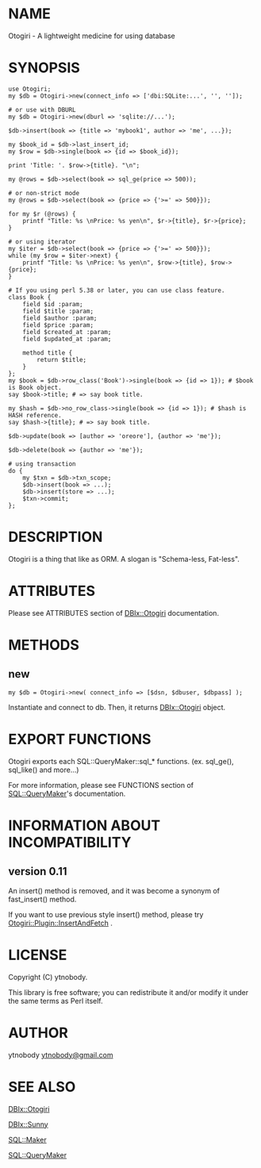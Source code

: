 # NAME

Otogiri - A lightweight medicine for using database

# SYNOPSIS

    use Otogiri;
    my $db = Otogiri->new(connect_info => ['dbi:SQLite:...', '', '']);

    # or use with DBURL
    my $db = Otogiri->new(dburl => 'sqlite://...');
    
    $db->insert(book => {title => 'mybook1', author => 'me', ...});

    my $book_id = $db->last_insert_id;
    my $row = $db->single(book => {id => $book_id});

    print 'Title: '. $row->{title}. "\n";
    
    my @rows = $db->select(book => sql_ge(price => 500));
    
    # or non-strict mode
    my @rows = $db->select(book => {price => {'>=' => 500}});

    for my $r (@rows) {
        printf "Title: %s \nPrice: %s yen\n", $r->{title}, $r->{price};
    }
    
    # or using iterator
    my $iter = $db->select(book => {price => {'>=' => 500}});
    while (my $row = $iter->next) {
        printf "Title: %s \nPrice: %s yen\n", $row->{title}, $row->{price};
    }

    # If you using perl 5.38 or later, you can use class feature.
    class Book {
        field $id :param;
        field $title :param;
        field $author :param;
        field $price :param;
        field $created_at :param;
        field $updated_at :param;

        method title {
            return $title;
        }
    };
    my $book = $db->row_class('Book')->single(book => {id => 1}); # $book is Book object.
    say $book->title; # => say book title.
    
    my $hash = $db->no_row_class->single(book => {id => 1}); # $hash is HASH reference.
    say $hash->{title}; # => say book title.
    
    $db->update(book => [author => 'oreore'], {author => 'me'});
    
    $db->delete(book => {author => 'me'});
    
    # using transaction
    do {
        my $txn = $db->txn_scope;
        $db->insert(book => ...);
        $db->insert(store => ...);
        $txn->commit;
    };

# DESCRIPTION

Otogiri is a thing that like as ORM. A slogan is "Schema-less, Fat-less".

# ATTRIBUTES

Please see ATTRIBUTES section of [DBIx::Otogiri](https://metacpan.org/pod/DBIx%3A%3AOtogiri) documentation.

# METHODS

## new

    my $db = Otogiri->new( connect_info => [$dsn, $dbuser, $dbpass] );

Instantiate and connect to db. Then, it returns [DBIx::Otogiri](https://metacpan.org/pod/DBIx%3A%3AOtogiri) object.

# EXPORT FUNCTIONS

Otogiri exports each SQL::QueryMaker::sql\_\* functions. (ex. sql\_ge(), sql\_like() and more...)

For more information, please see FUNCTIONS section of [SQL::QueryMaker](https://metacpan.org/pod/SQL%3A%3AQueryMaker)'s documentation.

# INFORMATION ABOUT INCOMPATIBILITY

## version 0.11

An insert() method is removed, and it was become a synonym of fast\_insert() method.

If you want to use previous style insert() method, please try [Otogiri::Plugin::InsertAndFetch](https://metacpan.org/pod/Otogiri%3A%3APlugin%3A%3AInsertAndFetch) .

# LICENSE

Copyright (C) ytnobody.

This library is free software; you can redistribute it and/or modify
it under the same terms as Perl itself.

# AUTHOR

ytnobody <ytnobody@gmail.com>

# SEE ALSO

[DBIx::Otogiri](https://metacpan.org/pod/DBIx%3A%3AOtogiri)

[DBIx::Sunny](https://metacpan.org/pod/DBIx%3A%3ASunny)

[SQL::Maker](https://metacpan.org/pod/SQL%3A%3AMaker)

[SQL::QueryMaker](https://metacpan.org/pod/SQL%3A%3AQueryMaker)
